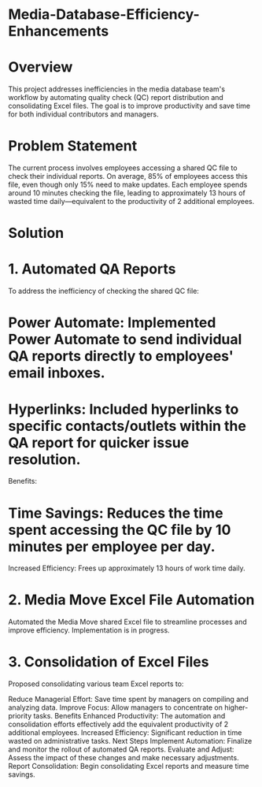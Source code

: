 # Media-Database-Efficiency-Enhancements

# Overview
This project addresses inefficiencies in the media database team's workflow by automating quality check (QC) report distribution and consolidating Excel files. The goal is to improve productivity and save time for both individual contributors and managers.

# Problem Statement
The current process involves employees accessing a shared QC file to check their individual reports. On average, 85% of employees access this file, even though only 15% need to make updates. Each employee spends around 10 minutes checking the file, leading to approximately 13 hours of wasted time daily—equivalent to the productivity of 2 additional employees.

# Solution
# 1. Automated QA Reports
To address the inefficiency of checking the shared QC file:

# Power Automate: Implemented Power Automate to send individual QA reports directly to employees' email inboxes.
# Hyperlinks: Included hyperlinks to specific contacts/outlets within the QA report for quicker issue resolution.
Benefits:

# Time Savings: Reduces the time spent accessing the QC file by 10 minutes per employee per day.
Increased Efficiency: Frees up approximately 13 hours of work time daily.

# 2. Media Move Excel File Automation
Automated the Media Move shared Excel file to streamline processes and improve efficiency. Implementation is in progress.

# 3. Consolidation of Excel Files
Proposed consolidating various team Excel reports to:

Reduce Managerial Effort: Save time spent by managers on compiling and analyzing data.
Improve Focus: Allow managers to concentrate on higher-priority tasks.
Benefits
Enhanced Productivity: The automation and consolidation efforts effectively add the equivalent productivity of 2 additional employees.
Increased Efficiency: Significant reduction in time wasted on administrative tasks.
Next Steps
Implement Automation: Finalize and monitor the rollout of automated QA reports.
Evaluate and Adjust: Assess the impact of these changes and make necessary adjustments.
Report Consolidation: Begin consolidating Excel reports and measure time savings.
